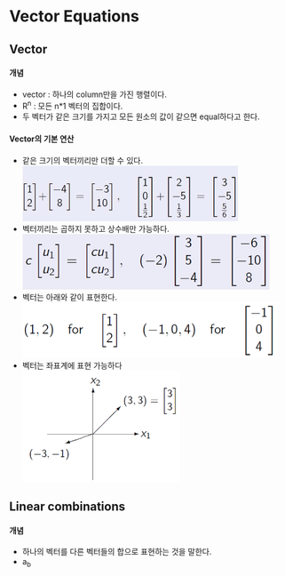 # Vector Equations
## Vector
#### 개념
* vector : 하나의 column만을 가진 행렬이다.
* R<sup>n</sup> : 모든 n*1 벡터의 집합이다.
* 두 벡터가 같은 크기를 가지고 모든 원소의 값이 같으면 equal하다고 한다.
#### Vector의 기본 연산
* 같은 크기의 벡터끼리만 더할 수 있다.  
<img src="https://github.com/kaonmir/Linear-algebra/blob/master/Image/03/Vector%20Addition.png" height=100> </img>
* 벡터끼리는 곱하지 못하고 상수배만 가능하다.  
<img src="https://github.com/kaonmir/Linear-algebra/blob/master/Image/03/Scalar%20Multiplication.png" height=100> </img>
* 벡터는 아래와 같이 표현한다.  
<img src="https://github.com/kaonmir/Linear-algebra/blob/master/Image/03/Vector%20Notation.png" height=100> </img>
* 벡터는 좌표계에 표현 가능하다  
<img src="https://github.com/kaonmir/Linear-algebra/blob/master/Image/03/Vector%20Coordinate.png" height=200> </img>

## Linear combinations
#### 개념
* 하나의 벡터를 다른 벡터들의 합으로 표현하는 것을 말한다.
* a<sub>b</sub>
